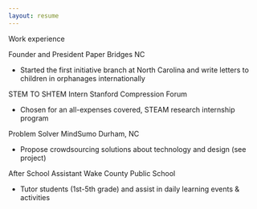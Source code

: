 ```yaml
---
layout: resume
---
```

Work experience

Founder and President
Paper Bridges NC
- Started the first initiative branch at North Carolina and write letters to children in orphanages internationally 

	
STEM TO SHTEM Intern
Stanford Compression Forum
- Chosen for an all-expenses covered, STEAM research internship program 

Problem Solver
MindSumo Durham, NC
- Propose crowdsourcing solutions about technology and design (see project)

After School Assistant
Wake County Public School
- Tutor students (1st-5th grade) and assist in daily learning events & activities
